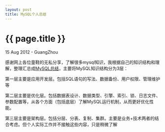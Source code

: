 ```yaml
---
layout: post
title: MySQL个人总结
---
```


 {{ page.title }}
================
<p class="meta">15 Aug 2012 - GuangZhou</p>


感谢网上各位童鞋的无私分享，了解很多mysql知识，我根据自己的知识结构和理解，整理汇总成[MySQL总结](http://www.slideshare.net/haiwang/mysql-12539741)，主要将MySQL知识结构分为3层：
  
  
第一层主要是应用开发层。包括SQL语句的写法、数据备份、用户权限、管理维护等
  
  
第二层主要是优化层。包括数据表设计、数据类型、引擎、索引、锁、日志文件、参数配置等，从各个方面（包括底层）了解MySQL运行机制，从而更好优化性能。
  
  
第三层主要是架构层。包括分层、分表、复制、集群。主要是业务+技术两者的结合考虑。但个人实际工作并不接触这些内容，只是稍微了解
